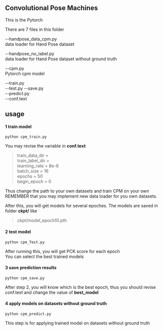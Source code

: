 ## Convolutional Pose Machines 

This is the Pytorch

There are 7 files in this folder

--handpose_data_cpm.py    
data loader for Hand Pose dataset
    
--handpose_no_label.py  
data loader for Hand Pose dataset without ground truth   
    
--cpm.py   
Pytorch cpm model 

--train.py    
--test.py 
--save.py  
--predict.py  
--conf.text         


## usage 
#### 1 train model  
    python cpm_train.py   

You may revise the variable in  **conf.text**    

>train_data_dir  =   
train_label_dir =   
learning_rate   = 8e-6     
batch_size      = 16   
epochs          = 50   
begin_epoch     = 0   

Thus change the path to your own datasets and  train CPM on your own 
REMEMBER that you may implement new data loader for you own datasets. 

After this, you will get models for several epoches.
The models are saved in folder **ckpt/**  like 
> ckpt/model_epoch10.pth 
      

 
#### 2 test model   
    python cpm_Test.py         
    
After running this, you will get PCK score for each epoch  
You can select the best trained models
  
#### 3 save prediction results 
    python cpm_save.py    

After step 2, you will know which is the best epoch, 
thus you should revise conf.text and change the value of **best_model**
 
    
#### 4 apply models on datasets without ground truth
    python cpm_predict.py    

This step is for applying trained model on datasets without ground truth 


## 
